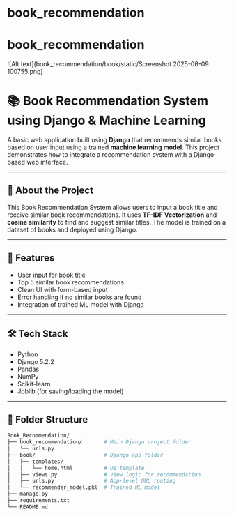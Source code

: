 # book_recommendation
# book_recommendation


![Alt text](book_recommendation/book/static/Screenshot 2025-06-09 100755.png)
# 📚 Book Recommendation System using Django & Machine Learning

A basic web application built using **Django** that recommends similar books based on user input using a trained **machine learning model**. This project demonstrates how to integrate a recommendation system with a Django-based web interface.

---

## 🧠 About the Project

This Book Recommendation System allows users to input a book title and receive similar book recommendations. It uses **TF-IDF Vectorization** and **cosine similarity** to find and suggest similar titles. The model is trained on a dataset of books and deployed using Django.

---

## 🎯 Features

- User input for book title
- Top 5 similar book recommendations
- Clean UI with form-based input
- Error handling if no similar books are found
- Integration of trained ML model with Django

---

## 🛠️ Tech Stack

- Python
- Django 5.2.2
- Pandas
- NumPy
- Scikit-learn
- Joblib (for saving/loading the model)

---

## 📁 Folder Structure

```bash
Book_Recommendation/
├── book_recommendation/       # Main Django project folder
│   └── urls.py
├── book/                      # Django app folder
│   ├── templates/
│   │   └── home.html          # UI template
│   ├── views.py               # View logic for recommendation
│   ├── urls.py                # App-level URL routing
│   └── recommender_model.pkl  # Trained ML model
├── manage.py
├── requirements.txt
└── README.md
